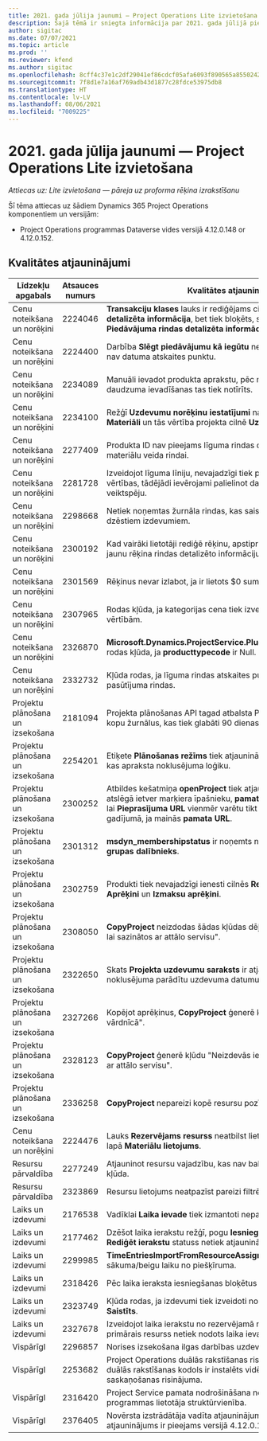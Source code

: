 ```yaml
---
title: 2021. gada jūlija jaunumi — Project Operations Lite izvietošana
description: Šajā tēmā ir sniegta informācija par 2021. gada jūlijā pieejamajiem kvalitātes atjauninājumiem Project Operations Lite izvietošanai.
author: sigitac
ms.date: 07/07/2021
ms.topic: article
ms.prod: ''
ms.reviewer: kfend
ms.author: sigitac
ms.openlocfilehash: 8cff4c37e1c2df29041ef86cdcf05afa6093f890565a855024202e87fd533ea5
ms.sourcegitcommit: 7f8d1e7a16af769adb43d1877c28fdce53975db8
ms.translationtype: HT
ms.contentlocale: lv-LV
ms.lasthandoff: 08/06/2021
ms.locfileid: "7009225"
---
```

# <a name="whats-new-july-2021---project-operations-lite-deployment"></a>2021. gada jūlija jaunumi — Project Operations Lite izvietošana

_Attiecas uz: Lite izvietošana — pāreja uz proforma rēķina izrakstīšanu_

Šī tēma attiecas uz šādiem Dynamics 365 Project Operations komponentiem un versijām:

  - Project Operations programmas Dataverse vides versijā 4.12.0.148 or 4.12.0.152.

## <a name="quality-updates"></a>Kvalitātes atjauninājumi
| **Līdzekļu apgabals**              | **Atsauces numurs** | **Kvalitātes atjauninājums**                                                                                                                                                                                             |
|-------------------------------|----------------------|----------------------------------------------------------------------------------------------------------------------------------------------------------------------------------------------------------------|
| Cenu noteikšana un norēķini           | 2224046              | **Transakciju klases** lauks ir rediģējams cilnē **Piedāvājuma rindas detalizēta informācija**, bet tiek bloķēts, strādājat no lapas **Piedāvājuma rindas detalizēta informācija**.                                                                     |
| Cenu noteikšana un norēķini           | 2224400              | Darbība **Slēgt piedāvājumu kā iegūtu** neizdodas, ja piedāvājumam nav datuma atskaites punktu.                                                                                                                                    |
| Cenu noteikšana un norēķini           | 2234089              | Manuāli ievadot produkta aprakstu, pēc materiālu aprēķina daudzuma ievadīšanas tas tiek notīrīts.                                                                                                                         |
| Cenu noteikšana un norēķini           | 2234100              | Režģī **Uzdevumu norēķinu iestatījumi** nav iekļauta kolonna **Materiāli** un tās vērtība projekta cilnē **Uzdevumu norēķini**.                                                                                                       |
| Cenu noteikšana un norēķini           | 2277409              | Produkta ID nav pieejams līguma rindas detalizētajā informācijā materiālu veida rindai.                                                                                                                                        |
| Cenu noteikšana un norēķini           | 2281728              | Izveidojot līguma līniju, nevajadzīgi tiek pārvērtētas faktiskās vērtības, tādējādi ievērojami palielinot datu apjomu, kas ietekmē veiktspēju.                                                                                |
| Cenu noteikšana un norēķini           | 2298668              | Netiek noņemtas žurnāla rindas, kas saistītas ar atsauktiem un dzēstiem izdevumiem.                                                                                                                                     |
| Cenu noteikšana un norēķini           | 2300192              | Kad vairāki lietotāji rediģē rēķinu, apstiprinātā rēķinā var izveidot jaunu rēķina rindas detalizēto informāciju.                                                                                   |
| Cenu noteikšana un norēķini           | 2301569              | Rēķinus nevar izlabot, ja ir lietots \$0 summas honorārs.                                                                                                                                        |
| Cenu noteikšana un norēķini           | 2307965              | Rodas kļūda, ja kategorijas cena tiek izveidota ar trūkstošām vērtībām.                                                                                                                           |
| Cenu noteikšana un norēķini           | 2326870              | **Microsoft.Dynamics.ProjectService.Plugins.PostInvoiceLineDelete** rodas kļūda, ja **producttypecode** ir Null.                                                                            |
| Cenu noteikšana un norēķini           | 2332732              | Kļūda rodas, ja līguma rindas atskaites punkts tiek izveidots bez pasūtījuma rindas.                                                                                                                |
| Projektu plānošana un izsekošana | 2181094              | Projekta plānošanas API tagad atbalsta PSS žurnālus un operāciju kopu žurnālus, kas tiek glabāti 90 dienas.                                                                                                                  |
| Projektu plānošana un izsekošana | 2254201              | Etiķete **Plānošanas režīms** tiek atjaunināta ar detalizētu informāciju, kas apraksta noklusējuma loģiku.                                                                                                                                      |
| Projektu plānošana un izsekošana | 2300252              | Atbildes kešatmiņa **openProject** tiek atjaunināta un kešatmiņas atslēgā ietver marķiera īpašnieku,  **pamata URL** un **Segmenta URL**, lai **Pieprasījuma URL** vienmēr varētu tikt atkārtoti izveidots gadījumā, ja mainās **pamata URL**. |
| Projektu plānošana un izsekošana | 2301312              | **msdyn_membershipstatus** ir noņemts no skata **Projekta darba grupas dalībnieks**.                                                                                                                                        |
| Projektu plānošana un izsekošana | 2302759              | Produkti tiek nevajadzīgi ienesti cilnēs **Resursu piešķiršana**, **Aprēķini** un **Izmaksu aprēķini**.                                                                                                        |
| Projektu plānošana un izsekošana | 2308050              | **CopyProject** neizdodas šādas kļūdas dēļ: "Neizdevās iegūt marķieri, lai sazinātos ar attālo servisu".                                                                                                                           |
| Projektu plānošana un izsekošana | 2322650              | Skats **Projekta uzdevumu saraksts** ir atjaunināts, lai pēc noklusējuma parādītu uzdevuma datumu.                                                                                                            |
| Projektu plānošana un izsekošana | 2327266              | Kopējot aprēķinus, **CopyProject** ģenerē kļūdu "Atslēga nav atrasta vārdnīcā".                                                                                                      |
| Projektu plānošana un izsekošana | 2328123              | **CopyProject** ģenerē kļūdu "Neizdevās iegūt marķieri, lai sazinātos ar attālo servisu".                                                                                                                          |
| Projektu plānošana un izsekošana | 2336258              | **CopyProject** nepareizi kopē resursu pozīciju nosaukumus.                                                                                                                                                 |
| Cenu noteikšana un norēķini           | 2224476              | Lauks **Rezervējams resurss** neatbilst lietotājam, kurš ir pieteicies lapā **Materiālu lietojums**.                                                                                                            |
| Resursu pārvaldība           | 2277249              | Atjauninot resursu vajadzību, kas nav balstīta uz projektu, rodas kļūda.                                                                                                            |
| Resursu pārvaldība           | 2323869              | Resursu lietojums neatpazīst pareizi filtrētos resursus.                                                                                                                                             |
| Laiks un izdevumi              | 2176538              | Vadīklai **Laika ievade** tiek izmantoti nepareizi filtru operatori.                                                                                                                                                   |
| Laiks un izdevumi              | 2177462              | Dzēšot laika ierakstu režģī, pogu **Iesniegt**, **Atsaukt**, **Dzēst** un **Rediģēt ierakstu** statuss netiek atjaunināts kā paredzēts.                                                                                        |
| Laiks un izdevumi              | 2299985              | **TimeEntriesImportFromResourceAssignment** neuztur sākuma/beigu laiku no piešķīruma.                                                                                                  |
| Laiks un izdevumi              | 2318426              | Pēc laika ieraksta iesniegšanas bloķētus laukus joprojām var rediģēt.                                                                                                                                   |
| Laiks un izdevumi              | 2323749              | Kļūda rodas, ja izdevumi tiek izveidoti no rezervējamā resursa cilnes **Saistīts**.                                                                                                      |
| Laiks un izdevumi              | 2327678              | Izveidojot laika ierakstu no rezervējamā resursa cilnes **Saistīts**, primārais resurss netiek nodots laika ievades vadīklai.                                                                            |
| VispārīgI                       | 2296857              | Norises izsekošana ilgas darbības uzdevumiem.                                                                                                                                                                        |
| VispārīgI                       | 2253682              | Project Operations duālās rakstīšanas risinājums nav jāinstalē, ja duālās rakstīšanas kodols ir instalēts vidē bez duālās rakstīšanas saskaņošanas risinājuma.                                                |
| VispārīgI                       | 2316420              | Project Service pamata nodrošināšana neizdodas, ja tiek mainīta programmas lietotāja struktūrvienība.                                                                                                                     |
| VispārīgI                       | 2376405              | Novērsta izstrādātāja vadīta atjauninājuma problēma (kvalitātes atjauninājums ir pieejams versijā 4.12.0.152)                                                                                                                     |
